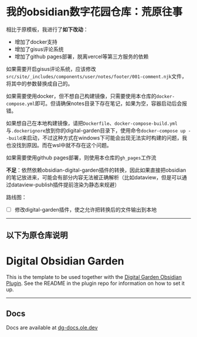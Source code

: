# 我的obsidian数字花园仓库：荒原往事

相比于原模板，我进行了**如下改动**：
- 增加了docker支持
- 增加了gisus评论系统
- 增加了github pages部署，脱离vercel等第三方服务的依赖

如果需要开启gisus评论系统，应该修改`src/site/_includes/components/user/notes/footer/001-comment.njk`文件，将其中的参数替换成自己的。

如果需要使用docker，但不想自己构建镜像，只需要使用本仓库的`docker-compose.yml`即可。但请确保notes目录下存在笔记，如果为空，容器启动后会报错。

如果想自己在本地构建镜像，请把`Dockerfile`、`docker-compose-build.yml`与`.dockerignore`放到你的digital-garden目录下，使用命令`docker-compose up --build`来启动，不过这种方式在windows下可能会出现无法实时构建的问题，我也没找到原因。而在wsl中就不存在这个问题。

如果需要使用github pages部署，则使用本仓库的`gh_pages`工作流

**不足**：依然依赖obsidian-digital-garden插件的转换，因此如果直接把obsidian的笔记放进来，可能会有部分内容无法被正确解析（比如dataview，但是可以通过dataview-publish插件提前渲染为静态来规避）

路线图：
- [ ] 修改digital-garden插件，使之允许把转换后的文件输出到本地


---
以下为原仓库说明
---

# Digital Obsidian Garden
This is the template to be used together with the [Digital Garden Obsidian Plugin](https://github.com/oleeskild/Obsidian-Digital-Garden). 
See the README in the plugin repo for information on how to set it up.

---
## Docs
Docs are available at [dg-docs.ole.dev](https://dg-docs.ole.dev/)
